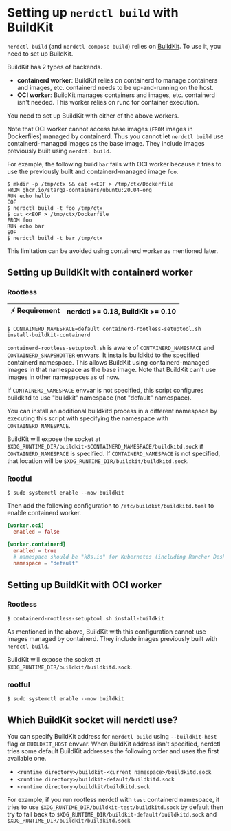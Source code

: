 # Setting up `nerdctl build` with BuildKit

`nerdctl build` (and `nerdctl compose build`) relies on [BuildKit](https://github.com/moby/buildkit).
To use it, you need to set up BuildKit.

BuildKit has 2 types of backends.

- **containerd worker**: BuildKit relies on containerd to manage containers and images, etc. containerd needs to be up-and-running on the host.
- **OCI worker**: BuildKit manages containers and images, etc. containerd isn't needed. This worker relies on runc for container execution.

You need to set up BuildKit with either of the above workers.

Note that OCI worker cannot access base images (`FROM` images in Dockerfiles) managed by containerd.
Thus you cannot let `nerdctl build` use containerd-managed images as the base image.
They include images previously built using `nerdctl build`.

For example, the following build `bar` fails with OCI worker because it tries to use the previously built and containerd-managed image `foo`.

```console
$ mkdir -p /tmp/ctx && cat <<EOF > /tmp/ctx/Dockerfile
FROM ghcr.io/stargz-containers/ubuntu:20.04-org
RUN echo hello
EOF
$ nerdctl build -t foo /tmp/ctx
$ cat <<EOF > /tmp/ctx/Dockerfile
FROM foo
RUN echo bar
EOF
$ nerdctl build -t bar /tmp/ctx
```

This limitation can be avoided using containerd worker as mentioned later.

## Setting up BuildKit with containerd worker

### Rootless

| :zap: Requirement | nerdctl >= 0.18, BuildKit >= 0.10 |
|-------------------|-----------------------------------|

```
$ CONTAINERD_NAMESPACE=default containerd-rootless-setuptool.sh install-buildkit-containerd
```

`containerd-rootless-setuptool.sh` is aware of `CONTAINERD_NAMESPACE` and `CONTAINERD_SNAPSHOTTER` envvars.
It installs buildkitd to the specified containerd namespace.
This allows BuildKit using containerd-managed images in that namespace as the base image.
Note that BuildKit can't use images in other namespaces as of now.

If `CONTAINERD_NAMESPACE` envvar is not specified, this script configures buildkitd to use "buildkit" namespace (not "default" namespace).

You can install an additional buildkitd process in a different namespace by executing this script with specifying the namespace with `CONTAINERD_NAMESPACE`.

BuildKit will expose the socket at `$XDG_RUNTIME_DIR/buildkit-$CONTAINERD_NAMESPACE/buildkitd.sock` if `CONTAINERD_NAMESPACE` is specified.
If `CONTAINERD_NAMESPACE` is not specified, that location will be `$XDG_RUNTIME_DIR/buildkit/buildkitd.sock`.

### Rootful

```
$ sudo systemctl enable --now buildkit
```

Then add the following configuration to `/etc/buildkit/buildkitd.toml` to enable containerd worker.

```toml
[worker.oci]
  enabled = false

[worker.containerd]
  enabled = true
  # namespace should be "k8s.io" for Kubernetes (including Rancher Desktop)
  namespace = "default"
```

## Setting up BuildKit with OCI worker

### Rootless

```
$ containerd-rootless-setuptool.sh install-buildkit
```

As mentioned in the above, BuildKit with this configuration cannot use images managed by containerd.
They include images previously built with `nerdctl build`.

BuildKit will expose the socket at `$XDG_RUNTIME_DIR/buildkit/buildkitd.sock`.

### rootful

```
$ sudo systemctl enable --now buildkit
```

## Which BuildKit socket will nerdctl use?

You can specify BuildKit address for `nerdctl build` using `--buildkit-host` flag or `BUILDKIT_HOST` envvar.
When BuildKit address isn't specified, nerdctl tries some default BuildKit addresses the following order and uses the first available one.

- `<runtime directory>/buildkit-<current namespace>/buildkitd.sock`
- `<runtime directory>/buildkit-default/buildkitd.sock`
- `<runtime directory>/buildkit/buildkitd.sock`

For example, if you run rootless nerdctl with `test` containerd namespace, it tries to use `$XDG_RUNTIME_DIR/buildkit-test/buildkitd.sock` by default then try to fall back to `$XDG_RUNTIME_DIR/buildkit-default/buildkitd.sock` and `$XDG_RUNTIME_DIR/buildkit/buildkitd.sock`
